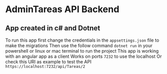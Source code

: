 # AdminTareas API Backend 

## App created in c# and Dotnet

To run this app first change the credentials in the `appsettings.json` file to make the migrations
Then use the follow command `dotnet run` in your powershell or linux or mac terminal to run the project
This app is working with an angular app as a client 
Works on ports `7232` to use the localhost
Or check this URI as example to test the API `https://localhost:7232/api/Tareas/2`
